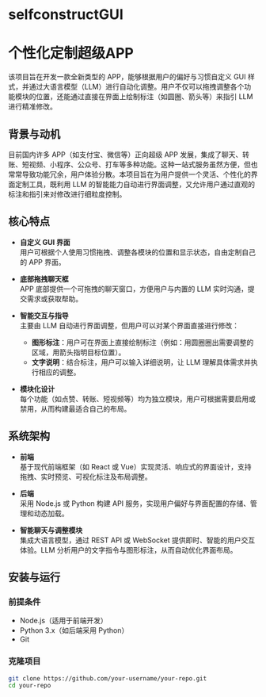 # selfconstructGUI
 
# 个性化定制超级APP

该项目旨在开发一款全新类型的 APP，能够根据用户的偏好与习惯自定义 GUI 样式，并通过大语言模型（LLM）进行自动化调整。用户不仅可以拖拽调整各个功能模块的位置，还能通过直接在界面上绘制标注（如圆圈、箭头等）来指引 LLM 进行精准修改。

## 背景与动机

目前国内许多 APP（如支付宝、微信等）正向超级 APP 发展，集成了聊天、转账、短视频、小程序、公众号、打车等多种功能。这种一站式服务虽然方便，但也常常导致功能冗余，用户体验分散。本项目旨在为用户提供一个灵活、个性化的界面定制工具，既利用 LLM 的智能能力自动进行界面调整，又允许用户通过直观的标注和指引来对修改进行细粒度控制。

## 核心特点

- **自定义 GUI 界面**  
  用户可根据个人使用习惯拖拽、调整各模块的位置和显示状态，自由定制自己的 APP 界面。

- **底部拖拽聊天框**  
  APP 底部提供一个可拖拽的聊天窗口，方便用户与内置的 LLM 实时沟通，提交需求或获取帮助。

- **智能交互与指导**  
  主要由 LLM 自动进行界面调整，但用户可以对某个界面直接进行修改：
  - **图形标注**：用户可在界面上直接绘制标注（例如：用圆圈圈出需要调整的区域，用箭头指明目标位置）。
  - **文字说明**：结合标注，用户可以输入详细说明，让 LLM 理解具体需求并执行相应的调整。

- **模块化设计**  
  每个功能（如点赞、转账、短视频等）均为独立模块，用户可根据需要启用或禁用，从而构建最适合自己的布局。

## 系统架构

- **前端**  
  基于现代前端框架（如 React 或 Vue）实现灵活、响应式的界面设计，支持拖拽、实时预览、可视化标注及布局调整。

- **后端**  
  采用 Node.js 或 Python 构建 API 服务，实现用户偏好与界面配置的存储、管理和动态加载。

- **智能聊天与调整模块**  
  集成大语言模型，通过 REST API 或 WebSocket 提供即时、智能的用户交互体验。LLM 分析用户的文字指令与图形标注，从而自动优化界面布局。

## 安装与运行

### 前提条件
- Node.js（适用于前端开发）
- Python 3.x（如后端采用 Python）
- Git

### 克隆项目
```bash
git clone https://github.com/your-username/your-repo.git
cd your-repo
